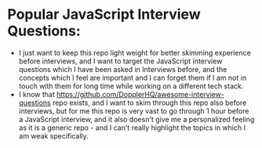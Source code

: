 # Popular JavaScript Interview Questions: 

- I just want to keep this repo light weight for better skimming experience before interviews, and I want to target the JavaScript interview questions which I have been asked in Interviews before, and the concepts which I feel are important and I can forget them if I am not in touch with them for long time while working on a different tech stack. 
- I know that https://github.com/DopplerHQ/awesome-interview-questions repo exists, and I want to skim through this repo also before interviews, but for me this repo is very vast to go through 1 hour before a JavaScript interview, and it also doesn't give me a personalized feeling as it is a generic repo - and I can't really highlight the topics in which I am weak specifically. 